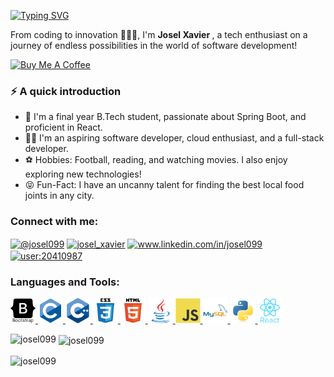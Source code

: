 <a href="https://git.io/typing-svg"><img src="https://readme-typing-svg.demolab.com?font=Fira+Code&pause=500&width=435&lines=Hi+there++!+%F0%9F%91%8B%F0%9F%8F%BC" alt="Typing SVG" /></a>

<p>From coding to innovation 🧑🏽‍💻, I'm <b>Josel Xavier </b> ,  a tech enthusiast on a journey of endless possibilities in the world of software development!</p>

<a href="https://www.buymeacoffee.com/Josel" target="_blank"><img src="https://cdn.buymeacoffee.com/buttons/default-orange.png" alt="Buy Me A Coffee" height="38" width="174"></a>


### ⚡️ A quick introduction

- 🌱 I'm a final year B.Tech student, passionate about Spring Boot, and proficient in React.
- 🤟🏻 I'm an aspiring software developer, cloud enthusiast, and a full-stack developer.
- ⚽ Hobbies: Football, reading, and watching movies. I also enjoy exploring new technologies!
- 😝 Fun-Fact: I have an uncanny talent for finding the best local food joints in any city.





<h3 align="left">Connect with me:</h3>
<p align="left">
<a href="https://dev.to/@josel099" target="blank"><img align="center" src="https://raw.githubusercontent.com/rahuldkjain/github-profile-readme-generator/master/src/images/icons/Social/devto.svg" alt="@josel099" height="30" width="40" /></a>
<a href="https://twitter.com/josel_xavier" target="blank"><img align="center" src="https://raw.githubusercontent.com/rahuldkjain/github-profile-readme-generator/master/src/images/icons/Social/twitter.svg" alt="josel_xavier" height="30" width="40" /></a>
<a href="https://linkedin.com/in/www.linkedin.com/in/josel099" target="blank"><img align="center" src="https://raw.githubusercontent.com/rahuldkjain/github-profile-readme-generator/master/src/images/icons/Social/linked-in-alt.svg" alt="www.linkedin.com/in/josel099" height="30" width="40" /></a>
<a href="https://stackoverflow.com/users/user:20410987" target="blank"><img align="center" src="https://raw.githubusercontent.com/rahuldkjain/github-profile-readme-generator/master/src/images/icons/Social/stack-overflow.svg" alt="user:20410987" height="30" width="40" /></a>
</p>

<h3 align="left">Languages and Tools:</h3>
<p align="left"> <a href="https://getbootstrap.com" target="_blank" rel="noreferrer"> <img src="https://raw.githubusercontent.com/devicons/devicon/master/icons/bootstrap/bootstrap-plain-wordmark.svg" alt="bootstrap" width="40" height="40"/> </a> <a href="https://www.cprogramming.com/" target="_blank" rel="noreferrer"> <img src="https://raw.githubusercontent.com/devicons/devicon/master/icons/c/c-original.svg" alt="c" width="40" height="40"/> </a> <a href="https://www.w3schools.com/cpp/" target="_blank" rel="noreferrer"> <img src="https://raw.githubusercontent.com/devicons/devicon/master/icons/cplusplus/cplusplus-original.svg" alt="cplusplus" width="40" height="40"/> </a> <a href="https://www.w3schools.com/css/" target="_blank" rel="noreferrer"> <img src="https://raw.githubusercontent.com/devicons/devicon/master/icons/css3/css3-original-wordmark.svg" alt="css3" width="40" height="40"/> </a> <a href="https://www.w3.org/html/" target="_blank" rel="noreferrer"> <img src="https://raw.githubusercontent.com/devicons/devicon/master/icons/html5/html5-original-wordmark.svg" alt="html5" width="40" height="40"/> </a> <a href="https://www.java.com" target="_blank" rel="noreferrer"> <img src="https://raw.githubusercontent.com/devicons/devicon/master/icons/java/java-original.svg" alt="java" width="40" height="40"/> </a> <a href="https://developer.mozilla.org/en-US/docs/Web/JavaScript" target="_blank" rel="noreferrer"> <img src="https://raw.githubusercontent.com/devicons/devicon/master/icons/javascript/javascript-original.svg" alt="javascript" width="40" height="40"/> </a> <a href="https://www.mysql.com/" target="_blank" rel="noreferrer"> <img src="https://raw.githubusercontent.com/devicons/devicon/master/icons/mysql/mysql-original-wordmark.svg" alt="mysql" width="40" height="40"/> </a> <a href="https://www.python.org" target="_blank" rel="noreferrer"> <img src="https://raw.githubusercontent.com/devicons/devicon/master/icons/python/python-original.svg" alt="python" width="40" height="40"/> </a> <a href="https://reactjs.org/" target="_blank" rel="noreferrer"> <img src="https://raw.githubusercontent.com/devicons/devicon/master/icons/react/react-original-wordmark.svg" alt="react" width="40" height="40"/> </a> </p>

<p><img align="left" src="https://github-readme-stats.vercel.app/api/top-langs?username=josel099&show_icons=true&locale=en&layout=compact" alt="josel099" /></p>

<p>&nbsp;<img align="center" src="https://github-readme-stats.vercel.app/api?username=josel099&show_icons=true&locale=en" alt="josel099" /></p>

<p><img align="center" src="https://github-readme-streak-stats.herokuapp.com/?user=josel099&" alt="josel099" /></p>
